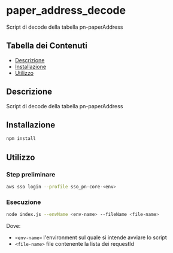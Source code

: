 # paper_address_decode

Script di decode della tabella pn-paperAddress

## Tabella dei Contenuti

- [Descrizione](#descrizione)
- [Installazione](#installazione)
- [Utilizzo](#utilizzo)

## Descrizione

Script di decode della tabella pn-paperAddress

## Installazione

```bash
npm install
```

## Utilizzo
### Step preliminare

```bash
aws sso login --profile sso_pn-core-<env>
```

### Esecuzione
```bash
node index.js --envName <env-name> --fileName <file-name> 

```
Dove:
- `<env-name>` l'environment sul quale si intende avviare lo script
- `<file-name>` file contenente la lista dei requestId